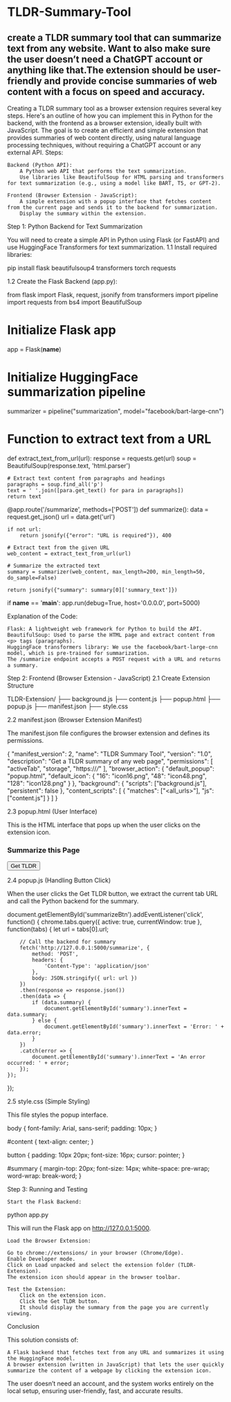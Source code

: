 # TLDR-Summary-Tool
 create a TLDR summary tool that can summarize text from any website. Want to also make sure the user doesn’t need a ChatGPT account or anything like that.The extension should be user-friendly and provide concise summaries of web content with a focus on speed and accuracy. 
------------
Creating a TLDR summary tool as a browser extension requires several key steps. Here's an outline of how you can implement this in Python for the backend, with the frontend as a browser extension, ideally built with JavaScript. The goal is to create an efficient and simple extension that provides summaries of web content directly, using natural language processing techniques, without requiring a ChatGPT account or any external API.
Steps:

    Backend (Python API):
        A Python web API that performs the text summarization.
        Use libraries like BeautifulSoup for HTML parsing and transformers for text summarization (e.g., using a model like BART, T5, or GPT-2).

    Frontend (Browser Extension - JavaScript):
        A simple extension with a popup interface that fetches content from the current page and sends it to the backend for summarization.
        Display the summary within the extension.

Step 1: Python Backend for Text Summarization

You will need to create a simple API in Python using Flask (or FastAPI) and use HuggingFace Transformers for text summarization.
1.1 Install required libraries:

pip install flask beautifulsoup4 transformers torch requests

1.2 Create the Flask Backend (app.py):

from flask import Flask, request, jsonify
from transformers import pipeline
import requests
from bs4 import BeautifulSoup

# Initialize Flask app
app = Flask(__name__)

# Initialize HuggingFace summarization pipeline
summarizer = pipeline("summarization", model="facebook/bart-large-cnn")

# Function to extract text from a URL
def extract_text_from_url(url):
    response = requests.get(url)
    soup = BeautifulSoup(response.text, 'html.parser')

    # Extract text content from paragraphs and headings
    paragraphs = soup.find_all('p')
    text = ' '.join([para.get_text() for para in paragraphs])
    return text

@app.route('/summarize', methods=['POST'])
def summarize():
    data = request.get_json()
    url = data.get('url')

    if not url:
        return jsonify({"error": "URL is required"}), 400

    # Extract text from the given URL
    web_content = extract_text_from_url(url)

    # Summarize the extracted text
    summary = summarizer(web_content, max_length=200, min_length=50, do_sample=False)

    return jsonify({"summary": summary[0]['summary_text']})


if __name__ == '__main__':
    app.run(debug=True, host='0.0.0.0', port=5000)

Explanation of the Code:

    Flask: A lightweight web framework for Python to build the API.
    BeautifulSoup: Used to parse the HTML page and extract content from <p> tags (paragraphs).
    HuggingFace transformers library: We use the facebook/bart-large-cnn model, which is pre-trained for summarization.
    The /summarize endpoint accepts a POST request with a URL and returns a summary.

Step 2: Frontend (Browser Extension - JavaScript)
2.1 Create Extension Structure

TLDR-Extension/
    ├── background.js
    ├── content.js
    ├── popup.html
    ├── popup.js
    ├── manifest.json
    ├── style.css

2.2 manifest.json (Browser Extension Manifest)

The manifest.json file configures the browser extension and defines its permissions.

{
  "manifest_version": 2,
  "name": "TLDR Summary Tool",
  "version": "1.0",
  "description": "Get a TLDR summary of any web page",
  "permissions": [
    "activeTab",
    "storage",
    "https://*/*"
  ],
  "browser_action": {
    "default_popup": "popup.html",
    "default_icon": {
      "16": "icon16.png",
      "48": "icon48.png",
      "128": "icon128.png"
    }
  },
  "background": {
    "scripts": ["background.js"],
    "persistent": false
  },
  "content_scripts": [
    {
      "matches": ["<all_urls>"],
      "js": ["content.js"]
    }
  ]
}

2.3 popup.html (User Interface)

This is the HTML interface that pops up when the user clicks on the extension icon.

<!DOCTYPE html>
<html lang="en">
<head>
  <meta charset="UTF-8">
  <meta name="viewport" content="width=device-width, initial-scale=1.0">
  <title>TLDR Summary Tool</title>
  <link rel="stylesheet" href="style.css">
</head>
<body>
  <div id="content">
    <h3>Summarize this Page</h3>
    <button id="summarizeBtn">Get TLDR</button>
    <div id="summary"></div>
  </div>
  <script src="popup.js"></script>
</body>
</html>

2.4 popup.js (Handling Button Click)

When the user clicks the Get TLDR button, we extract the current tab URL and call the Python backend for the summary.

document.getElementById('summarizeBtn').addEventListener('click', function() {
    chrome.tabs.query({ active: true, currentWindow: true }, function(tabs) {
        let url = tabs[0].url;

        // Call the backend for summary
        fetch('http://127.0.0.1:5000/summarize', {
            method: 'POST',
            headers: {
                'Content-Type': 'application/json'
            },
            body: JSON.stringify({ url: url })
        })
        .then(response => response.json())
        .then(data => {
            if (data.summary) {
                document.getElementById('summary').innerText = data.summary;
            } else {
                document.getElementById('summary').innerText = 'Error: ' + data.error;
            }
        })
        .catch(error => {
            document.getElementById('summary').innerText = 'An error occurred: ' + error;
        });
    });
});

2.5 style.css (Simple Styling)

This file styles the popup interface.

body {
  font-family: Arial, sans-serif;
  padding: 10px;
}

#content {
  text-align: center;
}

button {
  padding: 10px 20px;
  font-size: 16px;
  cursor: pointer;
}

#summary {
  margin-top: 20px;
  font-size: 14px;
  white-space: pre-wrap;
  word-wrap: break-word;
}

Step 3: Running and Testing

    Start the Flask Backend:

python app.py

This will run the Flask app on http://127.0.0.1:5000.

    Load the Browser Extension:

    Go to chrome://extensions/ in your browser (Chrome/Edge).
    Enable Developer mode.
    Click on Load unpacked and select the extension folder (TLDR-Extension).
    The extension icon should appear in the browser toolbar.

    Test the Extension:
        Click on the extension icon.
        Click the Get TLDR button.
        It should display the summary from the page you are currently viewing.

Conclusion

This solution consists of:

    A Flask backend that fetches text from any URL and summarizes it using the HuggingFace model.
    A browser extension (written in JavaScript) that lets the user quickly summarize the content of a webpage by clicking the extension icon.

The user doesn’t need an account, and the system works entirely on the local setup, ensuring user-friendly, fast, and accurate results.
